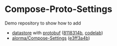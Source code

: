 # Compose-Proto-Settings

Demo repository to show how to add

- [datastore](https://developer.android.com/topic/libraries/architecture/datastore) with [protobuf](https://protobuf.dev/) ([8118314b](https://github.com/JanMalch/Compose-Proto-Settings/commit/8118314b), [codelab](https://developer.android.com/codelabs/android-proto-datastore))
- [alorma/Compose-Settings](https://github.com/alorma/Compose-Settings) ([e3ff3a4b](https://github.com/JanMalch/Compose-Proto-Settings/commit/e3ff3a4b))
